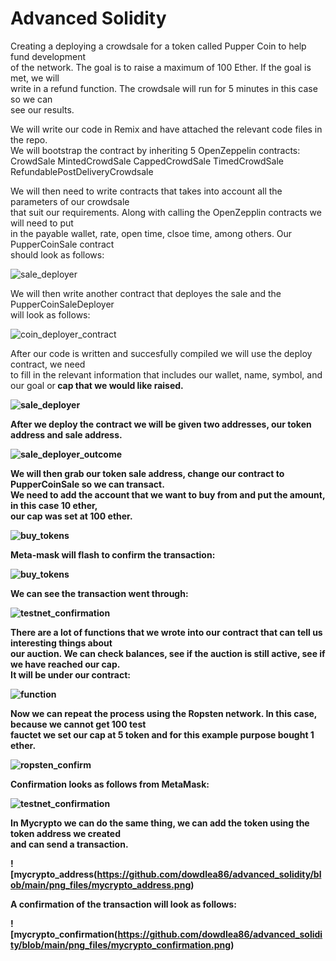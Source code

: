 # Advanced Solidity

Creating a deploying a crowdsale for a token called Pupper Coin to help fund development<br>
of the network.  The goal is to raise a maximum of 100 Ether.  If the goal is met, we will<br>
write in a refund function.  The crowdsale will run for 5 minutes in this case so we can<br>
see our results.<br>

We will write our code in Remix and have attached the relevant code files in the repo.<br>
We will bootstrap the contract by inheriting 5 OpenZeppelin contracts:<br>
CrowdSale
MintedCrowdSale
CappedCrowdSale
TimedCrowdSale
RefundablePostDeliveryCrowdsale

We will then need to write contracts that takes into account all the parameters of our crowdsale<br>
that suit our requirements. Along with calling the OpenZepplin contracts we will need to put<br>
in the payable wallet, rate, open time, clsoe time, among others.  Our PupperCoinSale contract<br>
should look as follows:<br>

![sale_deployer](https://github.com/dowdlea86/advanced_solidity/blob/main/png_files/sale_deployer.png)

We will then write another contract that deployes the sale and the PupperCoinSaleDeployer<br>
will look as follows:<br>

![coin_deployer_contract](https://github.com/dowdlea86/advanced_solidity/blob/main/png_files/coin_deployer_contract)

After our code is written and succesfully compiled we will use the deploy contract, we need<br>
to fill in the relevant information that includes our wallet, name, symbol, and our goal or<b>
cap that we would like raised.<br>

![sale_deployer](https://github.com/dowdlea86/advanced_solidity/blob/main/png_files/sale_deployer.png)

After we deploy the contract we will be given two addresses, our token address and sale address.<br>

![sale_deployer_outcome](https://github.com/dowdlea86/advanced_solidity/blob/main/png_files/sale_deployer_outcome.png)

We will then grab our token sale address, change our contract to PupperCoinSale so we can transact.<br>
We need to add the account that we want to buy from and put the amount, in this case 10 ether,<br>
our cap was set at 100 ether.<br>

![buy_tokens](https://github.com/dowdlea86/advanced_solidity/blob/main/png_files/buy_tokens.png)

Meta-mask will flash to confirm the transaction:<br> 

![buy_tokens](https://github.com/dowdlea86/advanced_solidity/blob/main/png_files/testnet_confirm.png)

We can see the transaction went through:<br>

![testnet_confirmation](https://github.com/dowdlea86/advanced_solidity/blob/main/png_files/testnet_confirmation.png)

There are a lot of functions that we wrote into our contract that can tell us interesting things about<br>
our auction.  We can check balances, see if the auction is still active, see if we have reached our cap.<br>
It will be under our contract:

![function](https://github.com/dowdlea86/advanced_solidity/blob/main/png_files/function.png)

Now we can repeat the process using the Ropsten network.  In this case, because we cannot get 100 test<br> 
fauctet we set our cap at 5 token and for this example purpose bought 1 ether.<br>

![ropsten_confirm](https://github.com/dowdlea86/advanced_solidity/blob/main/png_files/ropsten_confirm.png)

Confirmation looks as follows from MetaMask:

![testnet_confirmation](https://github.com/dowdlea86/advanced_solidity/blob/main/png_files/testnet_confirmation.png)

In Mycrypto we can do the same thing, we can add the token using the token address we created<br>
and can send a transaction.<br>

![mycrypto_address(https://github.com/dowdlea86/advanced_solidity/blob/main/png_files/mycrypto_address.png)

A confirmation of the transaction will look as follows:

![mycrypto_confirmation(https://github.com/dowdlea86/advanced_solidity/blob/main/png_files/mycrypto_confirmation.png) 
